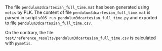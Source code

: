 The file `pendulum3dcartesian_full_time.mat` has been generated using `metis` by PLK.
The content of file `pendulum3dcartesian_full_time.mat`
is parsed in script `s005_run_pendulum3dcartesian_full_time.py`
and exported to file `pendulum3dcartesian_full_time.csv`.

On the contrary, the file `test/reference_results/pendulum3dcartesian_full_time.csv` is calculated with `pymetis`.
